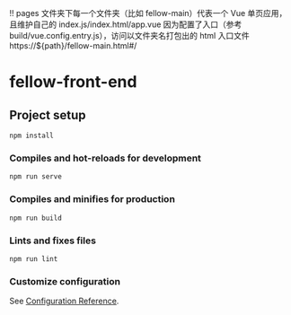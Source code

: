 !! pages 文件夹下每一个文件夹（比如 fellow-main）代表一个 Vue 单页应用，且维护自己的 index.js/index.html/app.vue
因为配置了入口（参考 build/vue.config.entry.js），访问以文件夹名打包出的 html 入口文件 https://${path}/fellow-main.html#/

# fellow-front-end

## Project setup

```
npm install
```

### Compiles and hot-reloads for development

```
npm run serve
```

### Compiles and minifies for production

```
npm run build
```

### Lints and fixes files

```
npm run lint
```

### Customize configuration

See [Configuration Reference](https://cli.vuejs.org/config/).
